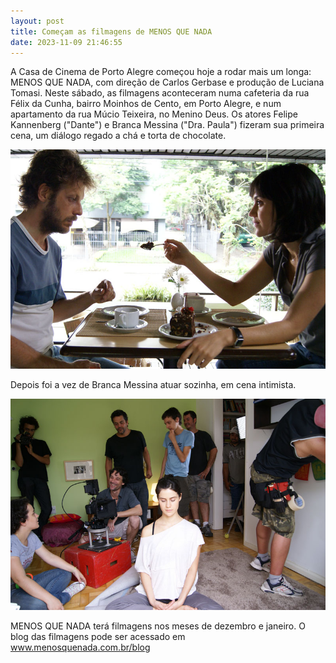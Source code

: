 ```yaml
---
layout: post
title: Começam as filmagens de MENOS QUE NADA
date: 2023-11-09 21:46:55
---
```

A Casa de Cinema de Porto Alegre começou hoje a rodar mais um longa: MENOS QUE NADA, com direção de Carlos Gerbase e produção de Luciana Tomasi. Neste sábado, as filmagens aconteceram numa cafeteria da rua Félix da Cunha, bairro Moinhos de Cento, em Porto Alegre, e num apartamento da rua Múcio Teixeira, no Menino Deus. Os atores Felipe Kannenberg ("Dante") e Branca Messina ("Dra. Paula") fizeram sua primeira cena, um diálogo regado a chá e torta de chocolate.

![](/uploads/felipe_e_branca_na_cafeteria-reduz.jpg)

Depois foi a vez de Branca Messina atuar sozinha, em cena intimista.



![](/uploads/set_mqn-reduz.jpg)

MENOS QUE NADA terá filmagens nos meses de dezembro e janeiro. O blog das filmagens pode ser acessado em www.menosquenada.com.br/blog
